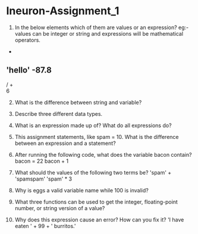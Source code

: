 # Ineuron-Assignment_1

1. In the below elements which of them are values or an expression? eg:- values can be integer or string and expressions will be mathematical operators.
* 
'hello'
-87.8
- 
/ 
+	
6 

2. What is the difference between string and variable?

3. Describe three different data types.

4. What is an expression made up of? What do all expressions do?
5. This assignment statements, like spam = 10. What is the difference between an expression and a statement?
6. After running the following code, what does the variable bacon contain?
bacon = 22
bacon + 1

7. What should the values of the following two terms be?
'spam' + 'spamspam'
'spam' * 3

8. Why is eggs a valid variable name while 100 is invalid?
9. What three functions can be used to get the integer, floating-point number, or string version of a value?
10. Why does this expression cause an error? How can you fix it?
'I have eaten ' + 99 + ' burritos.'


